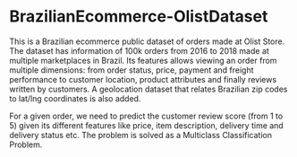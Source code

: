 # BrazilianEcommerce-OlistDataset

This is a Brazilian ecommerce public dataset of orders made at Olist Store. The dataset has information of 100k orders from 2016 to 2018 made at multiple marketplaces in Brazil. Its features allows viewing an order from multiple dimensions: from order status, price, payment and freight performance to customer location, product attributes and finally reviews written by customers. A geolocation dataset that relates Brazilian zip codes to lat/lng coordinates is also added.

For a given order, we need to predict the customer review score (from 1 to 5) given its different features like price, item description, delivery time and delivery status etc. The problem is solved as a Multiclass Classification Problem.

